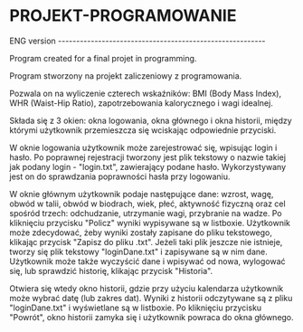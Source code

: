 # PROJEKT-PROGRAMOWANIE
ENG version ---------------------------------------------------------

Program created for a final projet in programming.





Program stworzony na projekt zaliczeniowy z programowania.

Pozwala on na wyliczenie czterech wskaźników: BMI (Body Mass Index), WHR (Waist-Hip Ratio), zapotrzebowania kalorycznego i wagi idealnej.

Składa się z 3 okien: okna logowania, okna głównego i okna historii, między którymi użytkownik przemieszcza się wciskając odpowiednie przyciski.

W oknie logowania użytkownik może zarejestrować się, wpisując login i hasło. Po poprawnej rejestracji tworzony jest plik tekstowy o nazwie takiej jak podany login - "login.txt", zawierający podane hasło. Wykorzystywany jest on do sprawdzania poprawności hasła przy logowaniu.

W oknie głównym użytkownik podaje następujące dane: wzrost, wagę, obwód w talii, obwód w biodrach, wiek, płeć, aktywność fizyczną oraz cel spośród trzech: odchudzanie, utrzymanie wagi, przybranie na wadze. Po kliknięciu przycisku "Policz" wyniki wypisywane są w listboxie. Użytkownik może zdecydować, żeby wyniki zostały zapisane do pliku tekstowego, klikając przycisk "Zapisz do pliku .txt". Jeżeli taki plik jeszcze nie istnieje, tworzy się plik tekstowy "loginDane.txt" i zapisywane są w nim dane. Użytkownik może także wyczyścić dane i wpisywać od nowa, wylogować się, lub sprawdzić historię, klikając przycisk "Historia".

Otwiera się wtedy okno historii, gdzie przy użyciu kalendarza użytkownik może wybrać datę (lub zakres dat). Wyniki z historii odczytywane są z pliku "loginDane.txt" i wyświetlane są w listboxie. Po kliknięciu przycisku "Powrót", okno historii zamyka się i użytkownik powraca do okna głównego.
